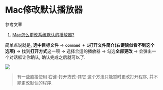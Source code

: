 # Mac修改默认播放器

参考文章

1. [Mac怎么更改系统默认的播放器?](https://www.jb51.net/os/MAC/505889.html)

简单点说就是, **选中目标文件** -> **`command + i`打开文件简介(右键貌似看不到这个选项)** -> 找到**打开方式**这一项 -> 选择合适的播放器 -> 勾选**全部更改** -> 会弹出一个对话框让你确认, 确认完成之后就可以了.

![](https://gitimg.generals.space/f86013240ad172ab30ddcf8c560b16df.png)

> 有一些直接使用 ~~右键-打开方式-其它~~ 这个方法只能暂时更改打开程序, 并不能更改默认的程序.